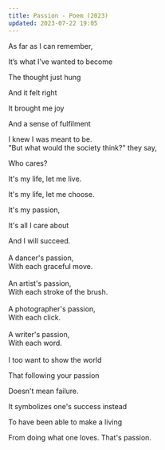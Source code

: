 ```yaml
---
title: Passion - Poem (2023)
updated: 2023-07-22 19:05
---
```


As far as I can remember,

It’s what I’ve wanted to become

The thought just hung

And it felt right

It brought me joy

And a sense of fulfilment

I knew I was meant to be.
\
"But what would the society think?" they say,

Who cares?

It's my life, let me live.

It's my life, let me choose.

It's my passion,

It's all I care about

And I will succeed.
\
\
A dancer's passion,
\
With each graceful move.
\
\
An artist's passion,
\
With each stroke of the brush.
\
\
A photographer's passion,
\
With each click.
\
\
A writer's passion,
\
With each word.
\
\
I too want to show the world

That following your passion

Doesn't mean failure.

It symbolizes one's success instead

To have been able to make a living

From doing what one loves.
That's passion.
